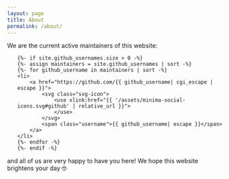 ```yaml
---
layout: page
title: About
permalink: /about/
---
```


We are the current active maintainers of this website:

<ul class="social-media-list">

    {%- if site.github_usernames.size > 0 -%}
    {%- assign maintainers = site.github_usernames | sort -%}
    {%- for github_username in maintainers | sort -%}
    <li>
        <a href="https://github.com/{{ github_username| cgi_escape | escape }}">
            <svg class="svg-icon">
                <use xlink:href="{{ '/assets/minima-social-icons.svg#github' | relative_url }}">
                </use>
            </svg>
            <span class="username">{{ github_username| escape }}</span>
        </a>
    </li>
    {%- endfor -%}
    {%- endif -%}

</ul>

and all of us are very happy to have you here! We hope this website brightens your day 🤓